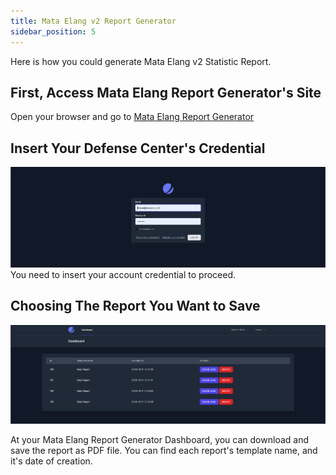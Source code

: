 ```yaml
---
title: Mata Elang v2 Report Generator
sidebar_position: 5
---
```


Here is how you could generate Mata Elang v2 Statistic Report.

## First, Access Mata Elang Report Generator's Site
Open your browser and go to [Mata Elang Report Generator](https://report.mataelang.net/dashboard)

## Insert Your Defense Center's Credential
![Mata Elang Report Generator Login Page](../../../static/uploads/f2b14d8688ccc4b8b6e8e193b7159b6d/rg-login-page.png)
You need to insert your account credential to proceed.

## Choosing The Report You Want to Save
![Mata Elang Report Generator Dashboard](../../../static/uploads/1bbfdf784c04c664047c29092272040e/rg-dashboard.png)

At your Mata Elang Report Generator Dashboard, you can download and save the report as PDF file. You can find each report's template name, and it's date of creation.